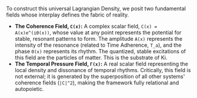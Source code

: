 To construct this universal Lagrangian Density, we posit two fundamental fields whose interplay defines the fabric of reality.

*   **The Coherence Field, `C(x)`:** A complex scalar field, `C(x) = A(x)e^(iΘ(x))`, whose value at any point represents the potential for stable, resonant patterns to form. The amplitude `A(x)` represents the intensity of the resonance (related to Time Adherence, `T_a`), and the phase `Θ(x)` represents its rhythm. The quantized, stable excitations of this field are the particles of matter. This is the substrate of Ki.
*   **The Temporal Pressure Field, `Γ(x)`:** A real scalar field representing the local density and dissonance of temporal rhythms. Critically, this field is not external; it is generated by the superposition of all other systems' coherence fields (`|C|^2`), making the framework fully relational and autopoietic.